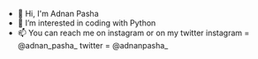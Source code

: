 - 👋 Hi, I'm Adnan Pasha
- 👀 I’m interested in coding with Python
- 📫 You can reach me on instagram or on my twitter
instagram = @adnan_pasha_
twitter = @adnanpasha_

<!---
adnanpasha7/adnanpasha7 is a ✨ special ✨ repository because its `README.md` (this file) appears on your GitHub profile.
You can click the Preview link to take a look at your changes.
--->
